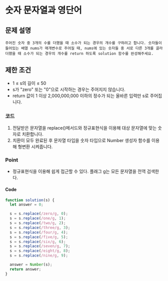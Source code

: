 # 숫자 문자열과 영단어

## 문제 설명

    주어진 숫자 중 3개의 수를 더했을 때 소수가 되는 경우의 개수를 구하려고 합니다. 숫자들이 들어있는 배열 nums가 매개변수로 주어질 때, nums에 있는 숫자들 중 서로 다른 3개를 골라 더했을 때 소수가 되는 경우의 개수를 return 하도록 solution 함수를 완성해주세요.

## 제한 조건

- 1 ≤ s의 길이 ≤ 50
- s가 "zero" 또는 "0"으로 시작하는 경우는 주어지지 않습니다.
- return 값이 1 이상 2,000,000,000 이하의 정수가 되는 올바른 입력만 s로 주어집니다.

### 코드

1. 전달받은 문자열을 replace()메서드와 정규표현식을 이용해 대상 문자열에 맞는 숫자로 치환합니다.
2. 치환이 모두 완료된 후 문자열 타입을 숫자 타입으로 Number 생성자 함수를 이용해 형변환 시켜줍니다.

### Point

- 정규표현식을 이용해 쉽게 접근할 수 있다. 플래그 g는 모든 문자열을 전역 검색한다.

#### Code

```js
function solution(s) {
  let answer = 0;

  s = s.replace(/zero/g, 0);
  s = s.replace(/one/g, 1);
  s = s.replace(/two/g, 2);
  s = s.replace(/three/g, 3);
  s = s.replace(/four/g, 4);
  s = s.replace(/five/g, 5);
  s = s.replace(/six/g, 6);
  s = s.replace(/seven/g, 7);
  s = s.replace(/eight/g, 8);
  s = s.replace(/nine/g, 9);

  answer = Number(s);
  return answer;
}
```
